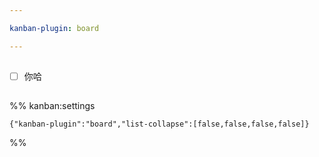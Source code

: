 ```yaml
---

kanban-plugin: board

---
```


## 



## 

- [ ] 你哈


## 



## 





%% kanban:settings
```
{"kanban-plugin":"board","list-collapse":[false,false,false,false]}
```
%%